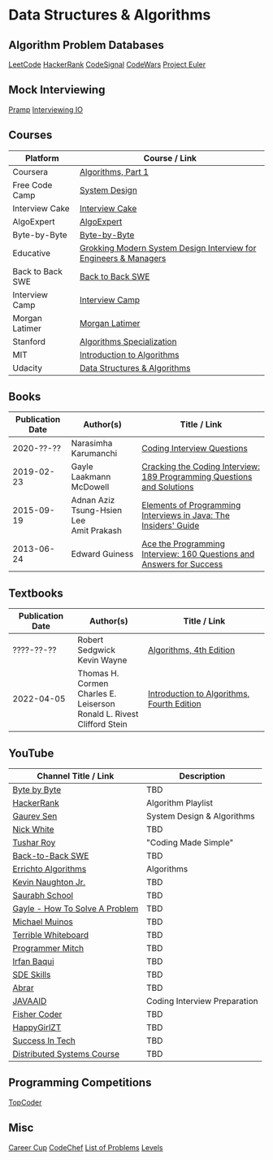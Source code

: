 # Data Structures & Algorithms
## Algorithm Problem Databases
[LeetCode](https://leetcode.com/)
[HackerRank](https://www.hackerrank.com/)
[CodeSignal](https://codesignal.com/)
[CodeWars](https://www.codewars.com/)
[Project Euler](https://projecteuler.net/archives)
## Mock Interviewing
[Pramp](https://www.pramp.com/)
[Interviewing IO](https://interviewing.io/)
## Courses
| Platform         | Course / Link                                                                                                                                                       |
| ---------------- | ------------------------------------------------------------------------------------------------------------------------------------------------------------------- |
| Coursera         | [Algorithms, Part 1](https://www.coursera.org/course/algs4partI)                                                                                                    |
| Free Code Camp   | [System Design](https://www.freecodecamp.org/news/systems-design-for-interviews/)                                                                                   |
| Interview Cake   | [Interview Cake](https://www.interviewcake.com/)                                                                                                                    |
| AlgoExpert       | [AlgoExpert](https://www.algoexpert.io/product)                                                                                                                     |
| Byte-by-Byte     | [Byte-by-Byte](https://www.byte-by-byte.com/)                                                                                                                       |
| Educative        | [Grokking Modern System Design Interview for Engineers & Managers](https://www.educative.io/courses/grokking-modern-system-design-interview-for-engineers-managers) |
| Back to Back SWE | [Back to Back SWE](https://backtobackswe.com/)                                                                                                                      |
| Interview Camp   | [Interview Camp](https://interviewcamp.io/)                                                                                                                         |
| Morgan Latimer   | [Morgan Latimer](https://morganlatimer.com/)                                                                                                                        |
| Stanford         | [Algorithms Specialization](https://www.coursera.org/specializations/algorithms)                                                                                    |
| MIT              | [Introduction to Algorithms](https://ocw.mit.edu/courses/6-006-introduction-to-algorithms-fall-2011/resources/lecture-videos/)                                      |
| Udacity          | [Data Structures & Algorithms](https://www.udacity.com/course/data-structures-and-algorithms-nanodegree--nd256)                                                     |
## Books
| Publication Date | Author(s)                                       | Title / Link                                                                                                                                                                  |
| ---------------- | ----------------------------------------------- | ----------------------------------------------------------------------------------------------------------------------------------------------------------------------------- |
| 2020-??-??       | Narasimha Karumanchi                            | [Coding Interview Questions](https://www.amazon.com/Coding-Interview-Questions-Narasimha-Karumanchi/dp/1475293534/)                                                           |
| 2019-02-23       | Gayle Laakmann McDowell                         | [Cracking the Coding Interview: 189 Programming Questions and Solutions](https://www.amazon.com/Cracking-Coding-Interview-Programming-Questions-dp-0984782850/dp/0984782850/) |
| 2015-09-19       | Adnan Aziz<br/>Tsung-Hsien Lee<br/>Amit Prakash | [Elements of Programming Interviews in Java: The Insiders' Guide](https://www.amazon.com/Elements-Programming-Interviews-Java-Insiders/dp/1517435803/)                        |
| 2013-06-24       | Edward Guiness                                  | [Ace the Programming Interview: 160 Questions and Answers for Success](https://www.amazon.com/Ace-Programming-Interview-Questions-Answers/dp/111851856X/)                     |
## Textbooks
| Publication Date | Author(s)                                                                         | Title / Link                                                                          |
| ---------------- | --------------------------------------------------------------------------------- | ------------------------------------------------------------------------------------- |
| ????-??-??       | Robert Sedgwick<br/>Kevin Wayne                                                   | [Algorithms, 4th Edition](https://algs4.cs.princeton.edu/home/)                       |
| 2022-04-05       | Thomas H. Cormen<br/>Charles E. Leiserson<br/>Ronald L. Rivest<br/>Clifford Stein | [Introduction to Algorithms, Fourth Edition](https://mitpress.mit.edu/9780262046305/) |
## YouTube
| Channel Title / Link                                                                   | Description                  |
| -------------------------------------------------------------------------------------- | ---------------------------- |
| [Byte by Byte](https://www.youtube.com/channel/UCWSYAntBbdd2SLYUqPIxo0w)               | TBD                          |
| [HackerRank](https://www.youtube.com/playlist?list=PLI1t_8YX-ApvMthLj56t1Rf-Buio5Y8KL) | Algorithm Playlist           |
| [Gaurev Sen](https://www.youtube.com/channel/UCRPMAqdtSgd0Ipeef7iFsKw)                 | System Design & Algorithms   |
| [Nick White](https://www.youtube.com/channel/UC1fLEeYICmo3O9cUsqIi7HA)                 | TBD                          |
| [Tushar Roy](https://www.youtube.com/channel/UCZLJf_R2sWyUtXSKiKlyvAw)                 | "Coding Made Simple"         |
| [Back-to-Back SWE](https://www.youtube.com/channel/UCmJz2DV1a3yfgrR7GqRtUUA)           | TBD                          |
| [Errichto Algorithms](https://www.youtube.com/channel/UCBr_Fu6q9iHYQCh13jmpbrg)        | Algorithms                   |
| [Kevin Naughton Jr.](https://www.youtube.com/channel/UCKvwPt6BifPP54yzH99ff1g)         | TBD                          |
| [Saurabh School](https://www.youtube.com/channel/UCZSfwNcYIpqO8B9wnBg4HWA)             | TBD                          |
| [Gayle - How To Solve A Problem](https://www.youtube.com/watch?v=aClxtDcdpsQ)          | TBD                          |
| [Michael Muinos](https://www.youtube.com/channel/UC6B6UMcP7tdlE6NxkAha3tA)             | TBD                          |
| [Terrible Whiteboard](https://www.youtube.com/channel/UCpLC2ohmappF2iUsWYRnsxg)        | TBD                          |
| [Programmer Mitch](https://www.youtube.com/channel/UCfknduBTSKZuYjECEOKowyw)           | TBD                          |
| [Irfan Baqui](https://www.youtube.com/channel/UCYvQTh9aUgPZmVH0wNHFa1A)                | TBD                          |
| [SDE Skills](https://www.youtube.com/channel/UCPumyEKs86w-GtWDd2XQYtg)                 | TBD                          |
| [Abrar](https://www.youtube.com/channel/UCAjsH3UCJrd-xAfUBsB-dOg)                      | TBD                          |
| [JAVAAID](https://www.youtube.com/channel/UCx1hbK753l3WhwXP5r93eYA)                    | Coding Interview Preparation |
| [Fisher Coder](https://www.youtube.com/channel/UCPL5uAbYQ40HwAdOe4ikI0w)               | TBD                          |
| [HappyGirlZT](https://www.youtube.com/channel/UCamg61pfZpRnTp5-L4XEM1Q)                | TBD                          |
| [Success In Tech](https://www.youtube.com/channel/UC-vYrOAmtrx9sBzJAf3x_xw/videos)     | TBD                          |
| [Distributed Systems Course](https://www.youtube.com/channel/UC-X5TC3ir8_8pi0ElvVXnFQ) | TBD                          |
## Programming Competitions
[TopCoder](https://www.topcoder.com/)
## Misc
[Career Cup](https://www.careercup.com/)
[CodeChef](https://www.codechef.com/)
[List of Problems](https://xizha677.gitbooks.io/codenotes/content/binary-search.html)
[Levels](https://www.levels.fyi/?compare=Wayfair,HubSpot,MathWorks&track=Software%20Engineer)